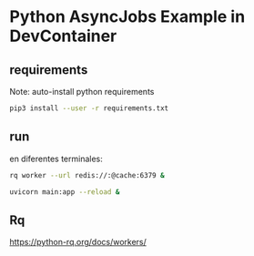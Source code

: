 # Python AsyncJobs Example in DevContainer

## requirements

Note: auto-install python requirements

```bash
pip3 install --user -r requirements.txt
```

## run

en diferentes terminales:

```bash
rq worker --url redis://:@cache:6379 &
```

```bash
uvicorn main:app --reload &
```

## Rq

<https://python-rq.org/docs/workers/>
